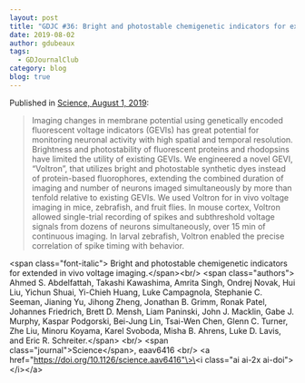 ```yaml
---
layout: post
title: "GDJC #36: Bright and photostable chemigenetic indicators for extended in vivo voltage imaging"
date: 2019-08-02
author: gdubeaux
tags:
  - GDJournalClub
category: blog
blog: true
---
```


Published in <a class="journal-link" href="https://doi.org/10.1126/science.aav6416">Science, August 1, 2019</a>:
<blockquote class="blockquote">
<p class="mb-0 text-justify">Imaging changes in membrane potential using genetically encoded fluorescent voltage indicators (GEVIs) has great potential for monitoring neuronal activity with high spatial and temporal resolution. Brightness and photostability of fluorescent proteins and rhodopsins have limited the utility of existing GEVIs. We engineered a novel GEVI, “Voltron”, that utilizes bright and photostable synthetic dyes instead of protein-based fluorophores, extending the combined duration of imaging and number of neurons imaged simultaneously by more than tenfold relative to existing GEVIs. We used Voltron for in vivo voltage imaging in mice, zebrafish, and fruit flies. In mouse cortex, Voltron allowed single-trial recording of spikes and subthreshold voltage signals from dozens of neurons simultaneously, over 15 min of continuous imaging. In larval zebrafish, Voltron enabled the precise correlation of spike timing with behavior.</p>
</blockquote>

\<span class="font-italic"\> Bright and photostable chemigenetic indicators for extended in vivo voltage imaging.\</span\>\<br/\>
\<span class="authors"\> Ahmed S. Abdelfattah, Takashi Kawashima, Amrita Singh, Ondrej Novak, Hui Liu, Yichun Shuai, Yi-Chieh Huang, Luke Campagnola, Stephanie C. Seeman, Jianing Yu, Jihong Zheng, Jonathan B. Grimm, Ronak Patel, Johannes Friedrich, Brett D. Mensh, Liam Paninski, John J. Macklin, Gabe J. Murphy, Kaspar Podgorski, Bei-Jung Lin, Tsai-Wen Chen, Glenn C. Turner, Zhe Liu, Minoru Koyama, Karel Svoboda, Misha B. Ahrens, Luke D. Lavis, and Eric R. Schreiter.\</span\> \<br/\>
\<span class="journal"\>Science\</span\>, eaav6416 \<br/\>
\<a href="https://doi.org/10.1126/science.aav6416"\>\<i class="ai ai-2x ai-doi"\>\</i\>\</a\>